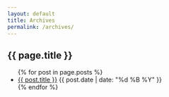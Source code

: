 ```yaml
---
layout: default
title: Archives
permalink: /archives/
---
```

<div class="box">
  <h2 class="title is-4">{{ page.title }}</h2>
  <ul>
    {% for post in page.posts %}
      <li>
        <a href="{{ post.url }}">{{ post.title }}</a>
        <span class="is-size-7 has-text-grey">{{ post.date | date: "%d %B %Y" }}</span>
      </li>
    {% endfor %}
  </ul>
</div>
